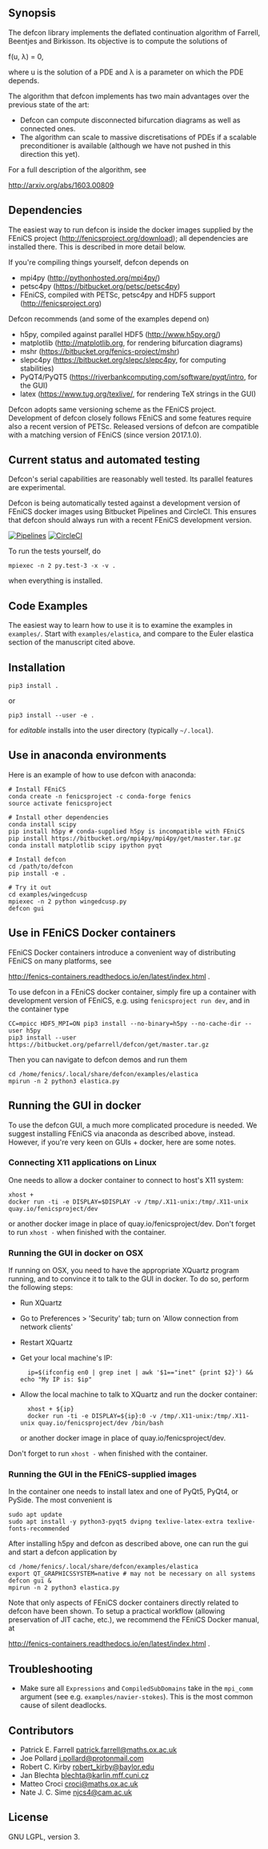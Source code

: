 ## Synopsis

The defcon library implements the deflated continuation algorithm of
Farrell, Beentjes and Birkisson. Its objective is to compute the
solutions of

f(u, λ) = 0,

where u is the solution of a PDE and λ is a parameter on which the PDE
depends.

The algorithm that defcon implements has two main advantages over the
previous state of the art:

* Defcon can compute disconnected bifurcation diagrams as well as connected
  ones.
* The algorithm can scale to massive discretisations of PDEs if a scalable
  preconditioner is available (although we have not pushed in this direction
  this yet).

For a full description of the algorithm, see

http://arxiv.org/abs/1603.00809

## Dependencies

The easiest way to run defcon is inside the docker images supplied by the FEniCS
project (http://fenicsproject.org/download); all dependencies are installed
there. This is described in more detail below.

If you're compiling things yourself, defcon depends on

* mpi4py (http://pythonhosted.org/mpi4py/)
* petsc4py (https://bitbucket.org/petsc/petsc4py)
* FEniCS, compiled with PETSc, petsc4py and HDF5 support (http://fenicsproject.org)

Defcon recommends (and some of the examples depend on)

* h5py, compiled against parallel HDF5 (http://www.h5py.org/)
* matplotlib (http://matplotlib.org, for rendering bifurcation diagrams)
* mshr (https://bitbucket.org/fenics-project/mshr)
* slepc4py (https://bitbucket.org/slepc/slepc4py, for computing stabilities)
* PyQT4/PyQT5 (https://riverbankcomputing.com/software/pyqt/intro, for the GUI)
* latex (https://www.tug.org/texlive/, for rendering TeX strings in the GUI)

Defcon adopts same versioning scheme as the FEniCS project. Development of
defcon closely follows FEniCS and some features require also a recent version of
PETSc. Released versions of defcon are compatible with a matching version of
FEniCS (since version 2017.1.0).

## Current status and automated testing

Defcon's serial capabilities are reasonably well tested. Its parallel features
are experimental.

Defcon is being automatically tested against a development version of FEniCS
docker images using Bitbucket Pipelines and CircleCI. This ensures that defcon
 should always run with a recent FEniCS development version.

[![Pipelines](https://bitbucket-badges.useast.atlassian.io/badge/pefarrell/defcon.svg)](https://bitbucket.org/pefarrell/defcon/addon/pipelines/home)
[![CircleCI](https://circleci.com/bb/pefarrell/defcon.svg?style=svg)](https://circleci.com/bb/pefarrell/defcon)

To run the tests yourself, do

    mpiexec -n 2 py.test-3 -x -v .

when everything is installed.

## Code Examples

The easiest way to learn how to use it is to examine the examples in
`examples/`. Start with `examples/elastica`, and compare to the Euler elastica
section of the manuscript cited above.

## Installation

    pip3 install .

or

    pip3 install --user -e .

for *editable* installs into the user directory (typically `~/.local`).

## Use in anaconda environments

Here is an example of how to use defcon with anaconda:

    # Install FEniCS
    conda create -n fenicsproject -c conda-forge fenics
    source activate fenicsproject

    # Install other dependencies
    conda install scipy
    pip install h5py # conda-supplied h5py is incompatible with FEniCS
    pip install https://bitbucket.org/mpi4py/mpi4py/get/master.tar.gz
    conda install matplotlib scipy ipython pyqt

    # Install defcon
    cd /path/to/defcon
    pip install -e .

    # Try it out
    cd examples/wingedcusp
    mpiexec -n 2 python wingedcusp.py
    defcon gui

## Use in FEniCS Docker containers

FEniCS Docker containers introduce a convenient way of distributing FEniCS on
many platforms, see

http://fenics-containers.readthedocs.io/en/latest/index.html .

To use defcon in a FEniCS docker container, simply fire up a container with
development version of FEniCS, e.g. using `fenicsproject run dev`, and in the
container type

    CC=mpicc HDF5_MPI=ON pip3 install --no-binary=h5py --no-cache-dir --user h5py
    pip3 install --user https://bitbucket.org/pefarrell/defcon/get/master.tar.gz

Then you can navigate to defcon demos and run them

    cd /home/fenics/.local/share/defcon/examples/elastica
    mpirun -n 2 python3 elastica.py

## Running the GUI in docker

To use the defcon GUI, a much more complicated procedure is needed.
We suggest installing FEniCS via anaconda as described above, instead.
However, if you're very keen on GUIs + docker, here are some notes.

### Connecting X11 applications on Linux
One needs to allow a docker container to connect to host's X11 system:

    xhost +
    docker run -ti -e DISPLAY=$DISPLAY -v /tmp/.X11-unix:/tmp/.X11-unix quay.io/fenicsproject/dev

or another docker image in place of quay.io/fenicsproject/dev.
Don't forget to run `xhost -` when finished with the container.

### Running the GUI in docker on OSX
If running on OSX, you need to have the appropriate XQuartz program running, and to
convince it to talk to the GUI in docker. To do so, perform the following steps:

* Run XQuartz
* Go to Preferences > 'Security' tab; turn on 'Allow connection from network clients'
* Restart XQuartz
* Get your local machine's IP:

        ip=$(ifconfig en0 | grep inet | awk '$1=="inet" {print $2}') && echo "My IP is: $ip"

* Allow the local machine to talk to XQuartz and run the docker container:

        xhost + ${ip}
        docker run -ti -e DISPLAY=${ip}:0 -v /tmp/.X11-unix:/tmp/.X11-unix quay.io/fenicsproject/dev /bin/bash

  or another docker image in place of quay.io/fenicsproject/dev.

Don't forget to run `xhost -` when finished with the container.

### Running the GUI in the FEniCS-supplied images
In the container one needs to install latex and one of PyQt5, PyQt4, or PySide.
The most convenient is

    sudo apt update
    sudo apt install -y python3-pyqt5 dvipng texlive-latex-extra texlive-fonts-recommended

After installing h5py and defcon as described above, one can run the gui and
start a defcon application by

    cd /home/fenics/.local/share/defcon/examples/elastica
    export QT_GRAPHICSSYSTEM=native # may not be necessary on all systems
    defcon gui &
    mpirun -n 2 python3 elastica.py

Note that only aspects of FEniCS docker containers directly related to defcon
have been shown. To setup a practical workflow (allowing preservation of JIT
cache, etc.), we recommend the FEniCS Docker manual, at

http://fenics-containers.readthedocs.io/en/latest/index.html .

## Troubleshooting

* Make sure all `Expressions` and `CompiledSubDomains` take in the `mpi_comm` argument
  (see e.g. `examples/navier-stokes`). This is the most common cause of silent
  deadlocks.

## Contributors

* Patrick E. Farrell <patrick.farrell@maths.ox.ac.uk>
* Joe Pollard <j.pollard@protonmail.com>
* Robert C. Kirby <robert_kirby@baylor.edu>
* Jan Blechta <blechta@karlin.mff.cuni.cz>
* Matteo Croci <croci@maths.ox.ac.uk>
* Nate J. C. Sime <njcs4@cam.ac.uk>

## License

GNU LGPL, version 3.
